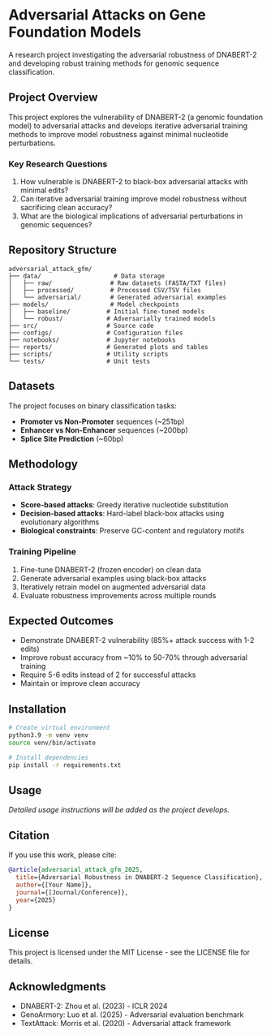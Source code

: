 # Adversarial Attacks on Gene Foundation Models

A research project investigating the adversarial robustness of DNABERT-2 and developing robust training methods for genomic sequence classification.

## Project Overview

This project explores the vulnerability of DNABERT-2 (a genomic foundation model) to adversarial attacks and develops iterative adversarial training methods to improve model robustness against minimal nucleotide perturbations.

### Key Research Questions

1. How vulnerable is DNABERT-2 to black-box adversarial attacks with minimal edits?
2. Can iterative adversarial training improve model robustness without sacrificing clean accuracy?
3. What are the biological implications of adversarial perturbations in genomic sequences?

## Repository Structure

```
adversarial_attack_gfm/
├── data/                    # Data storage
│   ├── raw/                # Raw datasets (FASTA/TXT files)
│   ├── processed/          # Processed CSV/TSV files
│   └── adversarial/        # Generated adversarial examples
├── models/                 # Model checkpoints
│   ├── baseline/          # Initial fine-tuned models
│   └── robust/            # Adversarially trained models
├── src/                   # Source code
├── configs/               # Configuration files
├── notebooks/             # Jupyter notebooks
├── reports/               # Generated plots and tables
├── scripts/               # Utility scripts
└── tests/                 # Unit tests
```

## Datasets

The project focuses on binary classification tasks:
- **Promoter vs Non-Promoter** sequences (~251bp)
- **Enhancer vs Non-Enhancer** sequences (~200bp)
- **Splice Site Prediction** (~60bp)

## Methodology

### Attack Strategy
- **Score-based attacks**: Greedy iterative nucleotide substitution
- **Decision-based attacks**: Hard-label black-box attacks using evolutionary algorithms
- **Biological constraints**: Preserve GC-content and regulatory motifs

### Training Pipeline
1. Fine-tune DNABERT-2 (frozen encoder) on clean data
2. Generate adversarial examples using black-box attacks
3. Iteratively retrain model on augmented adversarial data
4. Evaluate robustness improvements across multiple rounds

## Expected Outcomes

- Demonstrate DNABERT-2 vulnerability (85%+ attack success with 1-2 edits)
- Improve robust accuracy from ~10% to 50-70% through adversarial training
- Require 5-6 edits instead of 2 for successful attacks
- Maintain or improve clean accuracy

## Installation

```bash
# Create virtual environment
python3.9 -m venv venv
source venv/bin/activate

# Install dependencies
pip install -r requirements.txt
```

## Usage

*Detailed usage instructions will be added as the project develops.*

## Citation

If you use this work, please cite:

```bibtex
@article{adversarial_attack_gfm_2025,
  title={Adversarial Robustness in DNABERT-2 Sequence Classification},
  author={[Your Name]},
  journal={[Journal/Conference]},
  year={2025}
}
```

## License

This project is licensed under the MIT License - see the LICENSE file for details.

## Acknowledgments

- DNABERT-2: Zhou et al. (2023) - ICLR 2024
- GenoArmory: Luo et al. (2025) - Adversarial evaluation benchmark
- TextAttack: Morris et al. (2020) - Adversarial attack framework